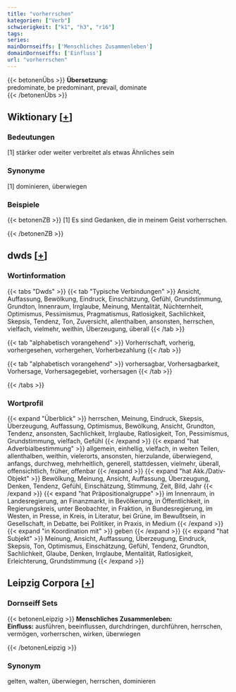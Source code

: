 ```yaml
---
title: "vorherrschen"
kategorien: ["Verb"]
schwierigkeit: ["k1", "h3", "r16"]
tags:
series:
mainDornseiffs: ['Menschliches Zusammenleben']
domainDornseiffs: ['Einfluss']
url: "vorherrschen"
---
```


{{< betonenÜbs >}}
**Übersetzung:**  
predominate, be predominant, prevail, dominate  
{{< /betonenÜbs >}}

## Wiktionary [[+](https://de.wiktionary.org/wiki/vorherrschen)]

### Bedeutungen
[1] stärker oder weiter verbreitet als etwas Ähnliches sein  

### Synonyme
[1] dominieren, überwiegen  

### Beispiele
{{< betonenZB >}}
[1] Es sind Gedanken, die in meinem Geist vorherrschen.  

{{< /betonenZB >}}


## dwds [[+](https://www.dwds.de/wb/vorherrschen)]

### Wortinformation
{{< tabs "Dwds" >}}
{{< tab "Typische Verbindungen" >}}
Ansicht, Auffassung, Bewölkung, Eindruck, Einschätzung, Gefühl, Grundstimmung, Grundton, Innenraum, Irrglaube, Meinung, Mentalität, Nüchternheit, Optimismus, Pessimismus, Pragmatismus, Ratlosigkeit, Sachlichkeit, Skepsis, Tendenz, Ton, Zuversicht, allenthalben, ansonsten, herrschen, vielfach, vielmehr, weithin, Überzeugung, überall
{{< /tab >}}

{{< tab "alphabetisch vorangehend" >}}
Vorherrschaft, vorherig, vorhergesehen, vorhergehen, Vorherbezahlung
{{< /tab >}}

{{< tab "alphabetisch vorangehend" >}}
vorhersagbar, Vorhersagbarkeit, Vorhersage, Vorhersagegebiet, vorhersagen
{{< /tab >}}

{{< /tabs >}}

### Wortprofil
{{< expand "Überblick" >}} herrschen, Meinung, Eindruck, Skepsis, Überzeugung, Auffassung, Optimismus, Bewölkung, Ansicht, Grundton, Tendenz, ansonsten, Sachlichkeit, Irrglaube, Ratlosigkeit, Ton, Pessimismus, Grundstimmung, vielfach, Gefühl {{< /expand >}}
{{< expand "hat Adverbialbestimmung" >}} allgemein, einhellig, vielfach, in weiten Teilen, allenthalben, weithin, vielerorts, ansonsten, hierzulande, überwiegend, anfangs, durchweg, mehrheitlich, generell, stattdessen, vielmehr, überall, offensichtlich, früher, offenbar {{< /expand >}}
{{< expand "hat Akk./Dativ-Objekt" >}} Bewölkung, Meinung, Ansicht, Auffassung, Überzeugung, Denken, Tendenz, Gefühl, Einschätzung, Stimmung, Zeit, Bild, Jahr {{< /expand >}}
{{< expand "hat Präpositionalgruppe" >}} im Innenraum, in Landesregierung, an Finanzmarkt, in Bevölkerung, in Öffentlichkeit, in Regierungskreis, unter Beobachter, in Fraktion, in Bundesregierung, im Westen, in Presse, in Kreis, in Literatur, bei Grüne, im Bewußtsein, in Gesellschaft, in Debatte, bei Politiker, in Praxis, in Medium {{< /expand >}}
{{< expand "in Koordination mit" >}} geben {{< /expand >}}
{{< expand "hat Subjekt" >}} Meinung, Ansicht, Auffassung, Überzeugung, Eindruck, Skepsis, Ton, Optimismus, Einschätzung, Gefühl, Tendenz, Grundton, Sachlichkeit, Glaube, Denken, Irrglaube, Mentalität, Ratlosigkeit, Erleichterung, Grundstimmung {{< /expand >}}

## Leipzig Corpora [[+](https://corpora.uni-leipzig.de/en/res?word=vorherrschen&corpusId=deu_newscrawl-public_2018)]

### Dornseiff Sets
{{< betonenLeipzig >}}
**Menschliches Zusammenleben:**  
**Einfluss:** ausführen, beeinflussen, durchdringen, durchführen, herrschen, vermögen, vorherrschen, wirken, überwiegen  

{{< /betonenLeipzig >}}

### Synonym
gelten, walten, überwiegen, herrschen, dominieren


